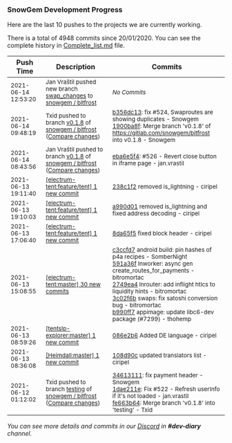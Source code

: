 
### SnowGem Development Progress

Here are the last 10 pushes to the projects we are currently working.

There is a total of 4948 commits since 20/01/2020. You can see the complete history in
 [Complete_list.md](Complete_list.md) file.

| Push Time | Description | Commits |
| --- | --- | --- |
| <sub>2021-06-14 12:53:20</sub> | <sub>Jan Vraštil pushed new branch [swap\_changes](https://gitlab.com/snowgem/bitfrost/commits/swap_changes) to [snowgem / bitfrost](https://gitlab.com/snowgem/bitfrost)</sub> | <sub>_No Commits_</sub> |
| <sub>2021-06-14 09:48:19</sub> | <sub>Txid pushed to branch [v0\.1\.8](https://gitlab.com/snowgem/bitfrost/commits/v0.1.8) of [snowgem / bitfrost](https://gitlab.com/snowgem/bitfrost) ([Compare changes](https://gitlab.com/snowgem/bitfrost/compare/eba6e5f4f573555ffaedd0449ad4723078078156...1900ba8ff1cc354069c01a2b23c75afe86ac4952))</sub> | <sub>[b356dc13](https://gitlab.com/snowgem/bitfrost/-/commit/b356dc13c4336675473c4f6151a167e101e201a8): fix #524, Swaproutes are showing duplicates - Snowgem<br>[1900ba8f](https://gitlab.com/snowgem/bitfrost/-/commit/1900ba8ff1cc354069c01a2b23c75afe86ac4952): Merge branch 'v0.1.8' of https://gitlab.com/snowgem/bitfrost into v0.1.8 - Snowgem</sub> |
| <sub>2021-06-14 08:43:56</sub> | <sub>Jan Vraštil pushed to branch [v0\.1\.8](https://gitlab.com/snowgem/bitfrost/commits/v0.1.8) of [snowgem / bitfrost](https://gitlab.com/snowgem/bitfrost) ([Compare changes](https://gitlab.com/snowgem/bitfrost/compare/1dae211e9d98b532b2eb15385e60d524d40adf7c...eba6e5f4f573555ffaedd0449ad4723078078156))</sub> | <sub>[eba6e5f4](https://gitlab.com/snowgem/bitfrost/-/commit/eba6e5f4f573555ffaedd0449ad4723078078156): #526 - Revert close button in iframe page - jan.vrastil</sub> |
| <sub>2021-06-13 19:11:40</sub> | <sub>[[electrum-tent:feature/tent] 1 new commit](https://github.com/ciripel/electrum-tent/commit/238c1f22aeb00b108f6a81de595e64aa51a5afd7)</sub> | <sub>[238c1f2](https://github.com/ciripel/electrum-tent/commit/238c1f22aeb00b108f6a81de595e64aa51a5afd7) removed is_lightning - ciripel</sub> |
| <sub>2021-06-13 19:10:03</sub> | <sub>[[electrum-tent:feature/tent] 1 new commit](https://github.com/ciripel/electrum-tent/commit/a990d0182b89b56c6170eb6d711ae0e91ccffdd3)</sub> | <sub>[a990d01](https://github.com/ciripel/electrum-tent/commit/a990d0182b89b56c6170eb6d711ae0e91ccffdd3) removed is_lightning and fixed address decoding - ciripel</sub> |
| <sub>2021-06-13 17:06:40</sub> | <sub>[[electrum-tent:feature/tent] 1 new commit](https://github.com/ciripel/electrum-tent/commit/8da65f5b77993265e3e791aac2fb8f7292cfc55d)</sub> | <sub>[8da65f5](https://github.com/ciripel/electrum-tent/commit/8da65f5b77993265e3e791aac2fb8f7292cfc55d) fixed block header - ciripel</sub> |
| <sub>2021-06-13 15:08:55</sub> | <sub>[[electrum-tent:master] 30 new commits](https://github.com/ciripel/electrum-tent/compare/cad4e77853b1...fbd8c5f7b039)</sub> | <sub>[c3ccfd7](https://github.com/ciripel/electrum-tent/commit/c3ccfd7d19cb6bd8f6ee2dbe45d0d9d1d6cd0359) android build: pin hashes of p4a recipes - SomberNight<br>[591a36f](https://github.com/ciripel/electrum-tent/commit/591a36fb3b47b6d5b6a14fc09bf3760961abd1a9) lnworker: async gen create_routes_for_payments - bitromortac<br>[2749ea4](https://github.com/ciripel/electrum-tent/commit/2749ea4d495c704a861b34a3853975f281767ba2) lnrouter: add inflight htlcs to liquidity hints - bitromortac<br>[3c02f6b](https://github.com/ciripel/electrum-tent/commit/3c02f6b9221bb7b4f031374106d78a845e40a6f6) swaps: fix satoshi conversion bug - bitromortac<br>[b990ff7](https://github.com/ciripel/electrum-tent/commit/b990ff78a53de18b9de1eaa2cef4b7177c032a2f) appimage: update libc6-dev package (#7299) - thohemp</sub> |
| <sub>2021-06-13 08:59:26</sub> | <sub>[[tentslp-explorer:master] 1 new commit](https://github.com/TENTSLP/tentslp-explorer/commit/086e2b6645f0662921009c2a543e29961d6bc2bc)</sub> | <sub>[086e2b6](https://github.com/TENTSLP/tentslp-explorer/commit/086e2b6645f0662921009c2a543e29961d6bc2bc) Added DE language - ciripel</sub> |
| <sub>2021-06-13 08:36:08</sub> | <sub>[[Heimdall:master] 1 new commit](https://github.com/ciripel/Heimdall/commit/108d90ca198fead98f8cf6aeee00a7e680029308)</sub> | <sub>[108d90c](https://github.com/ciripel/Heimdall/commit/108d90ca198fead98f8cf6aeee00a7e680029308) updated translators list - ciripel</sub> |
| <sub>2021-06-12 01:12:02</sub> | <sub>Txid pushed to branch [testing](https://gitlab.com/snowgem/bitfrost/commits/testing) of [snowgem / bitfrost](https://gitlab.com/snowgem/bitfrost) ([Compare changes](https://gitlab.com/snowgem/bitfrost/compare/53c2686245b228a60fe347724f2fb62d0cfb567b...fe663b64553dca9ddc00d428fe61a3b6597d7a6e))</sub> | <sub>[34613111](https://gitlab.com/snowgem/bitfrost/-/commit/34613111eca1f25662745064b579b9cee8774caa): fix payment header - Snowgem<br>[1dae211e](https://gitlab.com/snowgem/bitfrost/-/commit/1dae211e9d98b532b2eb15385e60d524d40adf7c): Fix #522 - Refresh userInfo if it's not loaded - jan.vrastil<br>[fe663b64](https://gitlab.com/snowgem/bitfrost/-/commit/fe663b64553dca9ddc00d428fe61a3b6597d7a6e): Merge branch 'v0.1.8' into 'testing' - Txid</sub> |

_You can see more details and commits in our [Discord](https://discord.gg/zumGnbg) in **#dev-diary** channel._
